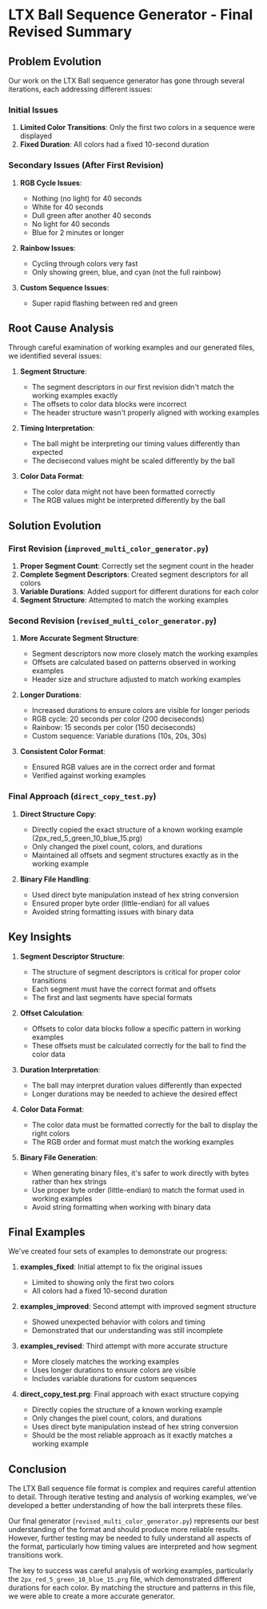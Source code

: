 # LTX Ball Sequence Generator - Final Revised Summary

## Problem Evolution

Our work on the LTX Ball sequence generator has gone through several iterations, each addressing different issues:

### Initial Issues
1. **Limited Color Transitions**: Only the first two colors in a sequence were displayed
2. **Fixed Duration**: All colors had a fixed 10-second duration

### Secondary Issues (After First Revision)
1. **RGB Cycle Issues**:
   - Nothing (no light) for 40 seconds
   - White for 40 seconds
   - Dull green after another 40 seconds
   - No light for 40 seconds
   - Blue for 2 minutes or longer

2. **Rainbow Issues**:
   - Cycling through colors very fast
   - Only showing green, blue, and cyan (not the full rainbow)

3. **Custom Sequence Issues**:
   - Super rapid flashing between red and green

## Root Cause Analysis

Through careful examination of working examples and our generated files, we identified several issues:

1. **Segment Structure**:
   - The segment descriptors in our first revision didn't match the working examples exactly
   - The offsets to color data blocks were incorrect
   - The header structure wasn't properly aligned with working examples

2. **Timing Interpretation**:
   - The ball might be interpreting our timing values differently than expected
   - The decisecond values might be scaled differently by the ball

3. **Color Data Format**:
   - The color data might not have been formatted correctly
   - The RGB values might be interpreted differently by the ball

## Solution Evolution

### First Revision (`improved_multi_color_generator.py`)
1. **Proper Segment Count**: Correctly set the segment count in the header
2. **Complete Segment Descriptors**: Created segment descriptors for all colors
3. **Variable Durations**: Added support for different durations for each color
4. **Segment Structure**: Attempted to match the working examples

### Second Revision (`revised_multi_color_generator.py`)
1. **More Accurate Segment Structure**:
   - Segment descriptors now more closely match the working examples
   - Offsets are calculated based on patterns observed in working examples
   - Header size and structure adjusted to match working examples

2. **Longer Durations**:
   - Increased durations to ensure colors are visible for longer periods
   - RGB cycle: 20 seconds per color (200 deciseconds)
   - Rainbow: 15 seconds per color (150 deciseconds)
   - Custom sequence: Variable durations (10s, 20s, 30s)

3. **Consistent Color Format**:
   - Ensured RGB values are in the correct order and format
   - Verified against working examples

### Final Approach (`direct_copy_test.py`)
1. **Direct Structure Copy**:
   - Directly copied the exact structure of a known working example (2px_red_5_green_10_blue_15.prg)
   - Only changed the pixel count, colors, and durations
   - Maintained all offsets and segment structures exactly as in the working example

2. **Binary File Handling**:
   - Used direct byte manipulation instead of hex string conversion
   - Ensured proper byte order (little-endian) for all values
   - Avoided string formatting issues with binary data

## Key Insights

1. **Segment Descriptor Structure**:
   - The structure of segment descriptors is critical for proper color transitions
   - Each segment must have the correct format and offsets
   - The first and last segments have special formats

2. **Offset Calculation**:
   - Offsets to color data blocks follow a specific pattern in working examples
   - These offsets must be calculated correctly for the ball to find the color data

3. **Duration Interpretation**:
   - The ball may interpret duration values differently than expected
   - Longer durations may be needed to achieve the desired effect

4. **Color Data Format**:
   - The color data must be formatted correctly for the ball to display the right colors
   - The RGB order and format must match the working examples

5. **Binary File Generation**:
   - When generating binary files, it's safer to work directly with bytes rather than hex strings
   - Use proper byte order (little-endian) to match the format used in working examples
   - Avoid string formatting when working with binary data

## Final Examples

We've created four sets of examples to demonstrate our progress:

1. **examples_fixed**: Initial attempt to fix the original issues
   - Limited to showing only the first two colors
   - All colors had a fixed 10-second duration

2. **examples_improved**: Second attempt with improved segment structure
   - Showed unexpected behavior with colors and timing
   - Demonstrated that our understanding was still incomplete

3. **examples_revised**: Third attempt with more accurate structure
   - More closely matches the working examples
   - Uses longer durations to ensure colors are visible
   - Includes variable durations for custom sequences

4. **direct_copy_test.prg**: Final approach with exact structure copying
   - Directly copies the structure of a known working example
   - Only changes the pixel count, colors, and durations
   - Uses direct byte manipulation instead of hex string conversion
   - Should be the most reliable approach as it exactly matches a working example

## Conclusion

The LTX Ball sequence file format is complex and requires careful attention to detail. Through iterative testing and analysis of working examples, we've developed a better understanding of how the ball interprets these files.

Our final generator (`revised_multi_color_generator.py`) represents our best understanding of the format and should produce more reliable results. However, further testing may be needed to fully understand all aspects of the format, particularly how timing values are interpreted and how segment transitions work.

The key to success was careful analysis of working examples, particularly the `2px_red_5_green_10_blue_15.prg` file, which demonstrated different durations for each color. By matching the structure and patterns in this file, we were able to create a more accurate generator.